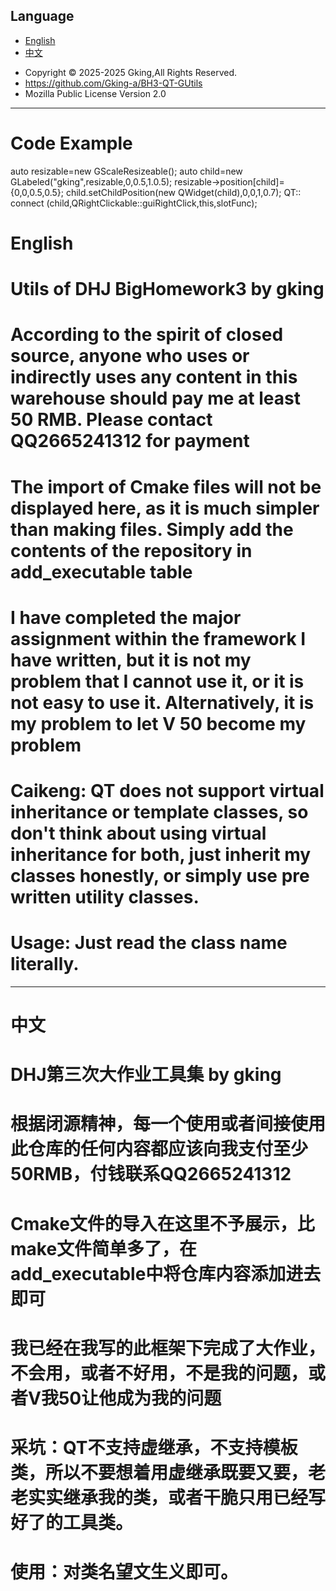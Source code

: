 ## Language


- [English](#english)
- [中文](#中文)
* Copyright © 2025-2025 Gking,All Rights Reserved.
* https://github.com/Gking-a/BH3-QT-GUtils
* Mozilla Public License Version 2.0

---
# Code Example
auto resizable=new GScaleResizeable();
auto child=new GLabeled("gking",resizable,0,0.5,1.0.5);
resizable->position[child]={0,0,0.5,0.5};
child.setChildPosition(new QWidget(child),0,0,1,0.7);
QT:: connect (child,QRightClickable::guiRightClick,this,slotFunc);
# English

# Utils of DHJ BigHomework3 by gking
# According to the spirit of closed source, anyone who uses or indirectly uses any content in this warehouse should pay me at least 50 RMB. Please contact QQ2665241312 for payment
# The import of Cmake files will not be displayed here, as it is much simpler than making files. Simply add the contents of the repository in add_executable table
# I have completed the major assignment within the framework I have written, but it is not my problem that I cannot use it, or it is not easy to use it. Alternatively, it is my problem to let V 50 become my problem
# Caikeng: QT does not support virtual inheritance or template classes, so don't think about using virtual inheritance for both, just inherit my classes honestly, or simply use pre written utility classes.
# Usage: Just read the class name literally.

---

# 中文

# DHJ第三次大作业工具集 by gking
# 根据闭源精神，每一个使用或者间接使用此仓库的任何内容都应该向我支付至少50RMB，付钱联系QQ2665241312
# Cmake文件的导入在这里不予展示，比make文件简单多了，在add_executable中将仓库内容添加进去即可
# 我已经在我写的此框架下完成了大作业，不会用，或者不好用，不是我的问题，或者V我50让他成为我的问题
# 采坑：QT不支持虚继承，不支持模板类，所以不要想着用虚继承既要又要，老老实实继承我的类，或者干脆只用已经写好了的工具类。
# 使用：对类名望文生义即可。

